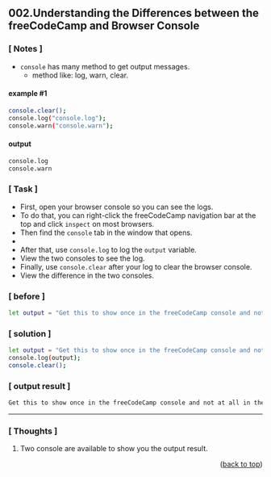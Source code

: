 <a name="topage"></a>

## 002.Understanding the Differences between the freeCodeCamp and Browser Console

### [ Notes ]
  * `console` has many method to get output messages.
      * method like: log, warn, clear.


#### example #1

```sh
console.clear();
console.log("console.log");
console.warn("console.warn");
```

#### output
```sh
console.log
console.warn
```

### [ Task ]
  * First, open your browser console so you can see the logs.
  * To do that, you can right-click the freeCodeCamp navigation bar at the top and click `inspect` on most browsers.
  * Then find the `console` tab in the window that opens.
  *
  * After that, use `console.log` to log the `output` variable.
  * View the two consoles to see the log.
  * Finally, use `console.clear` after your log to clear the browser console.
  * View the difference in the two consoles.

### [ before ]

```sh
let output = "Get this to show once in the freeCodeCamp console and not at all in the browser console";
```

### [ solution ]

```sh
let output = "Get this to show once in the freeCodeCamp console and not at all in the browser console";
console.log(output);
console.clear();
```

### [ output result ]

```sh
Get this to show once in the freeCodeCamp console and not at all in the browser console
```

-----

### [ Thoughts ]

  1. Two console are available to show you the output result.
  

<p align="right">(<a href="#topage">back to top</a>)</p>
<br/>
<br/>
